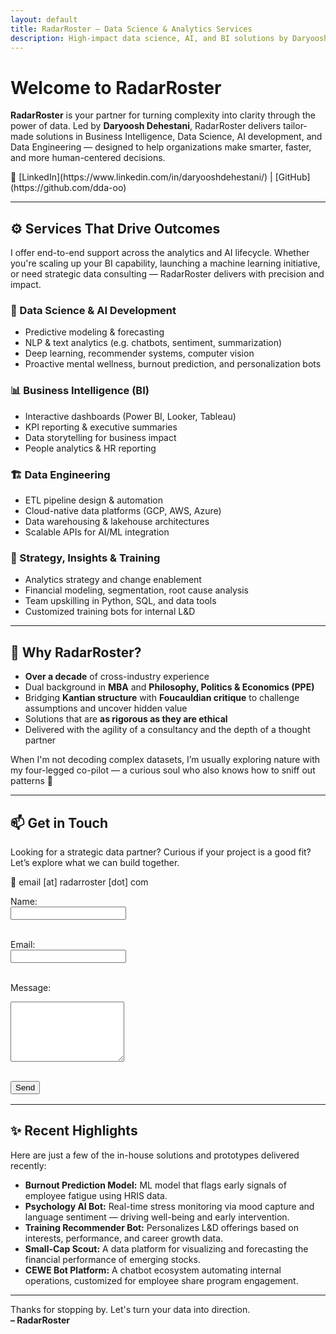 ```yaml
---
layout: default
title: RadarRoster – Data Science & Analytics Services
description: High-impact data science, AI, and BI solutions by Daryoosh Dehestani.
---
```


# Welcome to RadarRoster

**RadarRoster** is your partner for turning complexity into clarity through the power of data. Led by **Daryoosh Dehestani**, RadarRoster delivers tailor-made solutions in Business Intelligence, Data Science, AI development, and Data Engineering — designed to help organizations make smarter, faster, and more human-centered decisions.

<div style="margin-top: 1em;">
🔗 [LinkedIn](https://www.linkedin.com/in/daryooshdehestani/) | [GitHub](https://github.com/dda-oo)
</div>

---

## ⚙️ Services That Drive Outcomes

I offer end-to-end support across the analytics and AI lifecycle. Whether you're scaling up your BI capability, launching a machine learning initiative, or need strategic data consulting — RadarRoster delivers with precision and impact.

### 🚀 Data Science & AI Development
- Predictive modeling & forecasting  
- NLP & text analytics (e.g. chatbots, sentiment, summarization)  
- Deep learning, recommender systems, computer vision  
- Proactive mental wellness, burnout prediction, and personalization bots

### 📊 Business Intelligence (BI)
- Interactive dashboards (Power BI, Looker, Tableau)  
- KPI reporting & executive summaries  
- Data storytelling for business impact  
- People analytics & HR reporting

### 🏗️ Data Engineering
- ETL pipeline design & automation  
- Cloud-native data platforms (GCP, AWS, Azure)  
- Data warehousing & lakehouse architectures  
- Scalable APIs for AI/ML integration

### 🧠 Strategy, Insights & Training
- Analytics strategy and change enablement  
- Financial modeling, segmentation, root cause analysis  
- Team upskilling in Python, SQL, and data tools  
- Customized training bots for internal L&D

---

## 🧬 Why RadarRoster?

- **Over a decade** of cross-industry experience
- Dual background in **MBA** and **Philosophy, Politics & Economics (PPE)**
- Bridging **Kantian structure** with **Foucauldian critique** to challenge assumptions and uncover hidden value
- Solutions that are **as rigorous as they are ethical**  
- Delivered with the agility of a consultancy and the depth of a thought partner

When I'm not decoding complex datasets, I’m usually exploring nature with my four-legged co-pilot — a curious soul who also knows how to sniff out patterns 🐶

---

## 📫 Get in Touch

Looking for a strategic data partner? Curious if your project is a good fit?  
Let’s explore what we can build together.

<span>📨 email [at] radarroster [dot] com</span>  

<form id="contact-form" action="https://formsubmit.co/dehestani@radarroster.com" method="POST">
  <input type="hidden" name="_captcha" value="false">
  <input type="text" name="_honey" style="display:none">

  <label for="name">Name:</label><br>
  <input type="text" id="name" name="name" required><br><br>

  <label for="email">Email:</label><br>
  <input type="email" id="email" name="email" required><br><br>

  <label for="message">Message:</label><br>
  <textarea id="message" name="message" rows="6" required></textarea><br><br>

  <button type="submit">Send</button>
</form>

<div id="form-status" style="margin-top: 1rem; font-weight: bold;"></div>

<script>
document.getElementById('contact-form').addEventListener('submit', function(event) {
  event.preventDefault();

  const form = event.target;
  const formData = new FormData(form);

  fetch(form.action, {
    method: 'POST',
    body: formData,
    headers: { 'Accept': 'application/json' }
  }).then(response => {
    if (response.ok) {
      form.reset();
      document.getElementById('form-status').textContent = "Thanks for your message! I will get back to you shortly.";
    } else {
      document.getElementById('form-status').textContent = "Oops! There was a problem submitting your form.";
    }
  }).catch(() => {
    document.getElementById('form-status').textContent = "Oops! There was a problem submitting your form.";
  });
});
</script>

---

## ✨ Recent Highlights

Here are just a few of the in-house solutions and prototypes delivered recently:

- **Burnout Prediction Model:** ML model that flags early signals of employee fatigue using HRIS data.
- **Psychology AI Bot:** Real-time stress monitoring via mood capture and language sentiment — driving well-being and early intervention.
- **Training Recommender Bot:** Personalizes L&D offerings based on interests, performance, and career growth data.
- **Small-Cap Scout:** A data platform for visualizing and forecasting the financial performance of emerging stocks.
- **CEWE Bot Platform:** A chatbot ecosystem automating internal operations, customized for employee share program engagement.

---

Thanks for stopping by. Let's turn your data into direction.  
**– RadarRoster**
